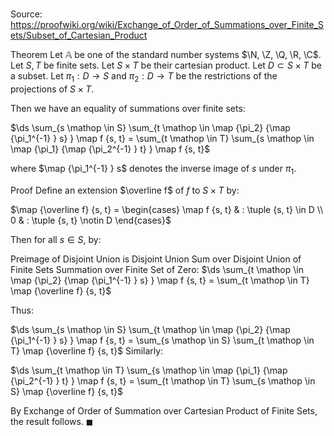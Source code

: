 # 

Source: https://proofwiki.org/wiki/Exchange_of_Order_of_Summations_over_Finite_Sets/Subset_of_Cartesian_Product

Theorem
Let $\mathbb A$ be one of the standard number systems $\N, \Z, \Q, \R, \C$.
Let $S, T$ be finite sets.
Let $S \times T$ be their cartesian product.
Let $D\subset S \times T$ be a subset.
Let $\pi_1 : D \to S$ and $\pi_2 : D \to T$ be the restrictions of the projections of $S\times T$.

Then we have an equality of summations over finite sets:

$\ds \sum_{s \mathop \in S} \sum_{t \mathop \in \map {\pi_2} {\map {\pi_1^{-1} } s} } \map f {s, t} = \sum_{t \mathop \in T} \sum_{s \mathop \in \map {\pi_1} {\map {\pi_2^{-1} } t} } \map f {s, t}$

where $\map {\pi_1^{-1} } s$ denotes the inverse image of $s$ under $\pi_1$.


Proof
Define an extension $\overline f$ of $f$ to $S \times T$ by:

$\map {\overline f} {s, t} = \begin{cases}
\map f {s, t} & : \tuple {s, t} \in D \\
0 & : \tuple {s, t} \notin D
\end{cases}$

Then for all $s \in S$, by:

Preimage of Disjoint Union is Disjoint Union
Sum over Disjoint Union of Finite Sets
Summation over Finite Set of Zero:
$\ds \sum_{t \mathop \in \map {\pi_2} {\map {\pi_1^{-1} } s} } \map f {s, t} = \sum_{t \mathop \in T} \map {\overline f} {s, t}$

Thus:

$\ds \sum_{s \mathop \in S} \sum_{t \mathop \in \map {\pi_2} {\map {\pi_1^{-1} } s} } \map f {s, t} = \sum_{s \mathop \in S} \sum_{t \mathop \in T} \map {\overline f} {s, t}$
Similarly:

$\ds \sum_{t \mathop \in T} \sum_{s \mathop \in \map {\pi_1} {\map {\pi_2^{-1} } t} } \map f {s, t} = \sum_{t \mathop \in T} \sum_{s \mathop \in S} \map {\overline f} {s, t}$

By Exchange of Order of Summation over Cartesian Product of Finite Sets, the result follows.
$\blacksquare$





